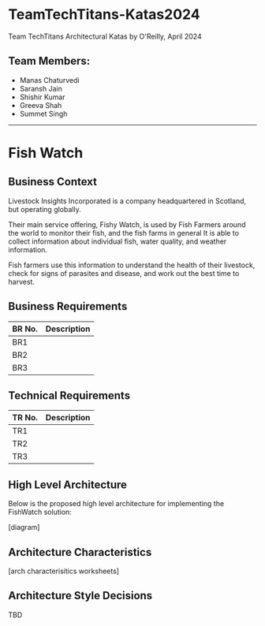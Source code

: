 # TeamTechTitans-Katas2024

Team TechTitans Architectural Katas by O'Reilly, April 2024

## Team Members:
- Manas Chaturvedi
- Saransh Jain
- Shishir Kumar
- Greeva Shah
- Summet Singh

---

# Fish Watch

## Business Context
Livestock Insights Incorporated is a company headquartered in Scotland, but
operating globally.

Their main service offering, Fishy Watch, is used by Fish Farmers around the world to monitor their fish, and the fish farms in general
It is able to collect information about individual fish, water quality, and weather information.

Fish farmers use this information to understand the health of their livestock, check for signs of parasites and disease, and work out the best time to harvest.

## Business Requirements
| BR No.        | Description |
| ------------- |:-------------:|
| BR1      |  |
| BR2      |       |
| BR3 |       |

## Technical Requirements
| TR No.        | Description |
| ------------- |:-------------:|
| TR1      |  |
| TR2      |       |
| TR3 |       |

## High Level Architecture
Below is the proposed high level architecture for implementing the FishWatch solution:

[diagram]

## Architecture Characteristics

[arch characterisitics worksheets]

## Architecture Style Decisions

TBD





